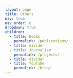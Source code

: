 ```yaml
---
layout: page
title: Others
nav: true
nav_order: 8
dropdown: true
children:
  - title: Books
    permalink: /publications/
  - title: divider
  - title: Journalism
    permalink: /projects/
  - title: divider
  - title: YouTube
    permalink: /blog/
---
```

